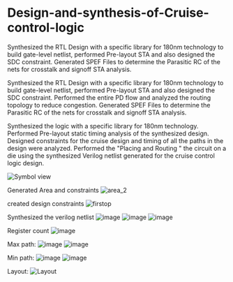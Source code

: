 # Design-and-synthesis-of-Cruise-control-logic
Synthesized the RTL Design with a specific library for 180nm technology to build gate-level netlist, performed Pre-layout STA and also designed the SDC constraint. Generated SPEF Files to determine the Parasitic RC of the nets for crosstalk and signoff STA analysis.

Synthesized the RTL Design with a specific library for 180nm technology to build gate-level netlist, performed Pre-layout
STA and also designed the SDC constraint. Performed the entire PD flow and analyzed the routing topology to reduce
congestion. Generated SPEF Files to determine the Parasitic RC of the nets for crosstalk and signoff STA analysis.


Synthesized the logic with a specific library for 180nm technology. Performed Pre-layout static timing analysis of the synthesized design.
Designed constraints for the cruise design and timing of all the paths in the design were analyzed. Performed the "Placing and Routing " the circuit on a die using the synthesized Verilog netlist generated for the cruise control logic design.

![Symbol view](https://user-images.githubusercontent.com/112213946/227419678-2adab86a-1803-4e88-86d6-fe5ee5883759.png)


Generated Area and constraints
![area_2](https://user-images.githubusercontent.com/112213946/227419879-129f7274-6e1f-4cd3-888e-3e14ac82b856.png)

created design constraints
![firstop](https://user-images.githubusercontent.com/112213946/227419968-0e517f4e-5725-4be5-9230-9b0935f0352a.png)

Synthesized the verilog netlist
![image](https://user-images.githubusercontent.com/112213946/227420068-e025d51b-b299-482a-87f2-39c32abd470e.png)
![image](https://user-images.githubusercontent.com/112213946/227420146-7b8f8e95-b5b4-495e-bff2-754b43095016.png)
![image](https://user-images.githubusercontent.com/112213946/227420115-51754584-0107-402d-ae2c-f565a74aca76.png)

Register count
![image](https://user-images.githubusercontent.com/112213946/227420417-31a0d00e-ccd6-48ba-9732-19c10e6f4d64.png)


Max path: 
![image](https://user-images.githubusercontent.com/112213946/227420396-bb8cf002-d920-4383-bddf-e78835c6d2d1.png)
![image](https://user-images.githubusercontent.com/112213946/227420475-72b32d24-c2e8-4050-acd7-1e7bad297688.png)

Min path:
![image](https://user-images.githubusercontent.com/112213946/227420526-fba06148-fdae-451c-a6b5-eed7f03a7919.png)
![image](https://user-images.githubusercontent.com/112213946/227420531-0244e1e2-4536-4992-827c-c8ed2a51d20f.png)

Layout:
![Layout](https://user-images.githubusercontent.com/112213946/227420654-b2c80a81-1774-4caa-a524-f6fabf583075.png)





